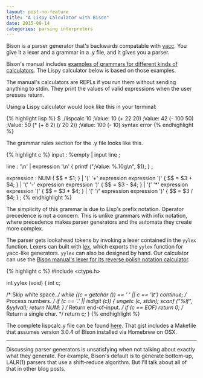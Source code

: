 ```yaml
---
layout: post-no-feature
title: "A Lispy Calculator with Bison"
date: 2015-08-14
categories: parsing interpreters
---
```


Bison is a parser generator that's backwards compatable with
[yacc](http://dinosaur.compilertools.net/yacc/). You give it a lexer and
a grammar in a .y file, and it gives you a parser.

Bison's manual includes [examples of grammars for different kinds of
calculators](https://www.gnu.org/software/bison/manual/html_node/Examples.html#Examples).
The Lispy calculator below is based on those examples.

The manual's calculators are REPLs if you run them without sending
anything to stdin. They print the values of valid expressions when the
user presses return.

Using a Lispy calculator would look like this in your terminal:

{% highlight lisp %}
$ ./lispcalc
10
;Value: 10
(+ 22 20)
;Value: 42
(- 100 50)
;Value: 50
(* (+ 8 2) (/ 20 2))
;Value: 100
(- 10)
syntax error
{% endhighlight %}

The grammar rules section for the .y file looks like this.

{% highlight c %}
input
: %empty
| input line
;

line
: '\n'
| expression '\n' { printf (";Value: %.10g\n", $1); }
;

expression
: NUM { $$ = $1; }
| '(' '+' expression expression ')' { $$ = $3 + $4; }
| '(' '-' expression expression ')' { $$ = $3 - $4; }
| '(' '*' expression expression ')' { $$ = $3 * $4; }
| '(' '/' expression expression ')' { $$ = $3 / $4; }
;
{% endhighlight %}

The simplicity of this grammar is due to Lisp's prefix notation.
Operator precedence is not a concern. This is unlike grammars with infix
notation, where precedence makes parser generators and the automata they
create more complex.

The parser gets lookahead tokens by invoking a lexer contained in the
`yylex` function. Lexers can built with
[lex](http://dinosaur.compilertools.net/lex/), which exports the `yylex`
function for yacc-like generators. `yylex` can also be designed by hand.
Our calculator can use the [Bison manual's lexer for its reverse polish
notation
calculator](https://www.gnu.org/software/bison/manual/html_node/Rpcalc-Lexer.html#Rpcalc-Lexer).

{% highlight c %}
#include <ctype.h>

int
yylex (void)
{
  int c;

  /* Skip white space.  */
  while ((c = getchar ()) == ' ' || c == '\t')
    continue;
  /* Process numbers.  */
  if (c == '.' || isdigit (c))
    {
      ungetc (c, stdin);
      scanf ("%lf", &yylval);
      return NUM;
    }
  /* Return end-of-input.  */
  if (c == EOF)
    return 0;
  /* Return a single char.  */
  return c;
}
{% endhighlight %}

The complete lispcalc.y file can be found
[here](https://gist.github.com/davejachimiak/cf406cf8886077161a76). That
gist includes a Makefile that assumes version 3.0.4 of Bison installed
via Homebrew on OSX.

<hr>

Discussing parser generators is unsatisfying when not talking about
exactly what they generate. For example, Bison's default is to generate
bottom-up, LALR(1) parsers that use a shift-reduce algorithm. But I'll
talk about all of that in other blog posts.
